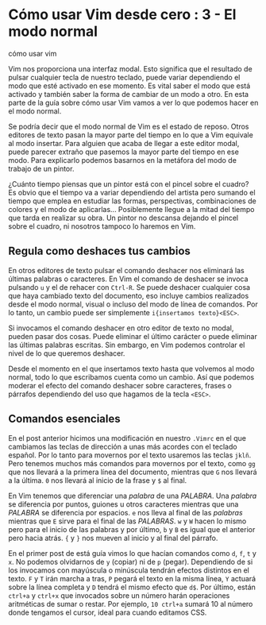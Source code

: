# Cómo usar Vim desde cero : 3 - El modo normal

cómo usar vim

Vim nos proporciona una interfaz modal. Esto significa que el resultado de pulsar cualquier tecla de nuestro teclado, puede variar dependiendo el modo que esté activado en ese momento. Es vital saber el modo que está activado y también saber la forma de cambiar de un modo a otro. En esta parte de la guía sobre cómo usar Vim vamos a ver lo que podemos hacer en el modo normal.

Se podría decir que el modo normal de Vim es el estado de reposo. Otros editores de texto pasan la mayor parte del tiempo en lo que a Vim equivale al modo insertar. Para alguien que acaba de llegar a este editor modal, puede parecer extraño que pasemos la mayor parte del tiempo en ese modo. Para explicarlo podemos basarnos en la metáfora del modo de trabajo de un pintor.

¿Cuánto tiempo piensas que un pintor está con el pincel sobre el cuadro? Es obvio que el tiempo va a variar dependiendo del artista pero sumando el tiempo que emplea en estudiar las formas, perspectivas, combinaciones de colores y el modo de aplicarlas... Posiblemente llegue a la mitad del tiempo que tarda en realizar su obra. Un pintor no descansa dejando el pincel sobre el cuadro, ni nosotros tampoco lo haremos en Vim.

## Regula como deshaces tus cambios

En otros editores de texto pulsar el comando deshacer nos eliminará las últimas palabras o caracteres. En Vim el comando de deshacer se invoca pulsando `u` y el de rehacer con `Ctrl-R`. Se puede deshacer cualquier cosa que haya cambiado texto del documento, eso incluye cambios realizados desde el modo normal, visual o incluso del modo de línea de comandos. Por lo tanto, un cambio puede ser simplemente `i{insertamos texto}<ESC>`.

Si invocamos el comando deshacer en otro editor de texto no modal, pueden pasar dos cosas. Puede eliminar el último carácter o puede eliminar las últimas palabras escritas. Sin embargo, en Vim podemos controlar el nivel de lo que queremos deshacer.

Desde el momento en el que insertamos texto hasta que volvemos al modo normal, todo lo que escribamos cuenta como un cambio. Así que podemos moderar el efecto del comando deshacer sobre caracteres, frases o párrafos dependiendo del uso que hagamos de la tecla `<ESC>`.

## Comandos esenciales

En el post anterior hicimos una modificación en nuestro `.Vimrc` en el que cambiamos las teclas de dirección a unas más acordes con el teclado español. Por lo tanto para movernos por el texto usaremos las teclas `jklñ`. Pero tenemos muchos más comandos para movernos por el texto, como `gg` que nos llevará a la primera línea del documento, mientras que `G` nos llevará a la última. `0` nos llevará al inicio de la frase y `$` al final.

En Vim tenemos que diferenciar una *palabra* de una *PALABRA*. Una *palabra* se diferencia por puntos, guiones u otros caracteres mientras que una *PALABRA* se diferencia por espacios. `e` nos lleva al final de las *palabras* mientras que `E` sirve para el final de las *PALABRAS*. `w` y `W` hacen lo mismo pero para el inicio de las palabras y por último, `b` y `B` es igual que el anterior pero hacia atrás. `{` y `}` nos mueven al inicio y al final del párrafo.

En el primer post de está guía vimos lo que hacían comandos como `d`, `f`, `t` y `x`. No podemos olvidarnos de `y` (copiar) ni de `p` (pegar). Dependiendo de si los invocamos con mayúscula o minúscula tendrán efectos distintos en el texto. `F` y `T` irán marcha a tras, `P` pegará el texto en la misma línea, `Y` actuará sobre la línea completa y `D` tendrá el mismo efecto que `d$`. Por último, están `ctrl+a` y `ctrl+x` que invocados sobre un número harán operaciones aritméticas de sumar o restar. Por ejemplo, `10 ctrl+a` sumará 10 al número donde tengamos el cursor, ideal para cuando editamos CSS.




